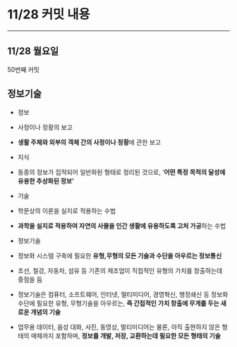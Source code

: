 # 11/28 **커밋 내용**

---

## 11/28 월**요일**

50번째 커밋

## 정보기술

- 정보
- 사정이나 정황의 보고
- **생활 주체와 외부의 객체 간의 사정이나 정황**에 관한 보고

- 지식
- 동종의 정보가 집적되어 일반화된 형태로 정리된 것으로, ‘**어떤 특정 목적의 달성에 유용한 추상화된 정보’**

- 기술
- 학문상의 이론을 실지로 적용하는 수법
- **과학을 실지로 적용하여 자연의 사물을 인간 생활에 유용하도록 고처 가공**하는 수법

- 정보기술
- 정보화 시스템 구축에 필요한 **유형,무형의 모든 기술과 수단을 아우르는 정보통신**
- 조선, 철강, 자동차, 섬유 등 기존의 제조업이 직접적인 유형의 가치를 창출하는데 중점을 둠
- 정보기술은 컴퓨터, 소프트웨어, 인터넷, 멀티미디어, 경영혁신, 행정쇄신 등 정보화 수단에 필요한 유형, 무형기술을 아우르는, **즉 간접적인 가치 창출에 무게를 두는 새로운 개념의 기술**
- 업무용 데이터, 음성 대화, 사진, 동영상, 멀티미디어는 물론, 아직 출현하지 않은 형태의 매체까지 포함하며, **정보를 개발, 저장, 교환하는데 필요한 모든 형태의 기술**
